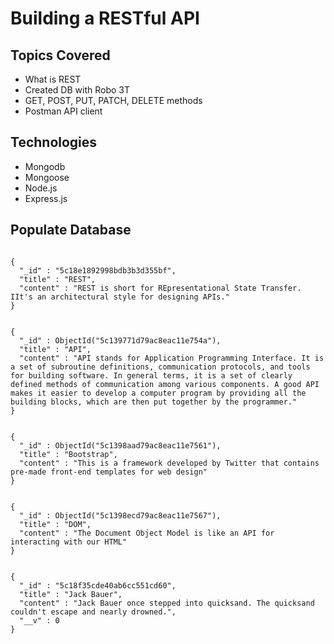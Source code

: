 # Building a RESTful API

## Topics Covered
- What is REST
- Created DB with Robo 3T
- GET, POST, PUT, PATCH, DELETE methods
- Postman API client

## Technologies
- Mongodb
- Mongoose
- Node.js
- Express.js



## Populate Database

```

{
  "_id" : "5c18e1892998bdb3b3d355bf",
  "title" : "REST",
  "content" : "REST is short for REpresentational State Transfer. IIt's an architectural style for designing APIs."
}


{
  "_id" : ObjectId("5c139771d79ac8eac11e754a"),
  "title" : "API",
  "content" : "API stands for Application Programming Interface. It is a set of subroutine definitions, communication protocols, and tools for building software. In general terms, it is a set of clearly defined methods of communication among various components. A good API makes it easier to develop a computer program by providing all the building blocks, which are then put together by the programmer."
}


{
  "_id" : ObjectId("5c1398aad79ac8eac11e7561"),
  "title" : "Bootstrap",
  "content" : "This is a framework developed by Twitter that contains pre-made front-end templates for web design"
}


{
  "_id" : ObjectId("5c1398ecd79ac8eac11e7567"),
  "title" : "DOM",
  "content" : "The Document Object Model is like an API for interacting with our HTML"
}


{
  "_id" : "5c18f35cde40ab6cc551cd60",
  "title" : "Jack Bauer",
  "content" : "Jack Bauer once stepped into quicksand. The quicksand couldn't escape and nearly drowned.",
  "__v" : 0
}

```

